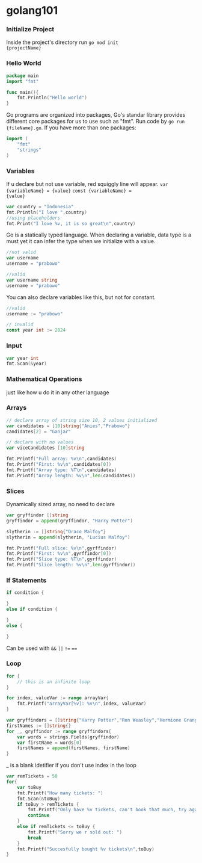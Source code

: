 # golang101
 
### Initialize Project
Inside the project's directory run <code>go mod init {projectName}</code>

### Hello World
```go
package main
import "fmt"

func main(){
    fmt.Println("Hello world")
}
```
Go programs are organized into packages, Go's standar library provides different core packages for us to use such as "fmt". Run code by <code>go run {fileName}.go</code>. If you have more than one packages: 
```go
import (
    "fmt"
    "strings"
)
```

### Variables
If u declare but not use variable, red squiggly line will appear.
<code>var {variableName} = {value}</code>
<code>const {variableName} = {value}</code>
```go
var country = "Indonesia"
fmt.Println("I love ",country)
//using placeholders
fmt.Print("I love %v, it is so great\n",country)
```

Go is a statically typed language. When declaring a variable, data type is a must yet it can infer the type when we initialize with a value.
```go
//not valid
var username
username = "prabowo"

//valid
var username string
username = "prabowo"
```
You can also declare variables like this, but not for constant.
```go
//valid
username := "prabowo"

// invalid
const year int := 2024
```

### Input
```go
var year int
fmt.Scan(&year)
```

### Mathematical Operations
just like how u do it in any other language

### Arrays
```go
// declare array of string size 10, 2 values initialized
var candidates = [10]string{"Anies","Prabowo"}
candidates[2] = "Ganjar"

// declare with no values
var viceCandidates [10]string
```

```go
fmt.Printf("Full array: %v\n",candidates)
fmt.Printf("First: %v\n",candidates[0])
fmt.Printf("Array type: %T\n",candidates)
fmt.Printf("Array length: %v\n",len(candidates))
```

### Slices
Dynamically sized array, no need to declare
```go
var gryffindor []string
gryffindor = append(gryffindor, "Harry Potter")

slytherin := []string{"Draco Malfoy"}
slytherin = append(slytherin, "Lucius Malfoy")
```

```go
fmt.Printf("Full slice: %v\n",gyrffindor)
fmt.Printf("First: %v\n",gyrffindor[0])
fmt.Printf("Slice type: %T\n",gyrffindor)
fmt.Printf("Slice length: %v\n",len(gyrffindor))
```

### If Statements
```go
if condition {

}
else if condition {

}
else {

}
```
Can be used with <code>&&</code> <code>||</code> <code>!=</code> <code>==</code>

### Loop
```go
for {
    // this is an infinite loop
}
```
```go
for index, valueVar := range arrayVar{
    fmt.Printf("arrayVar[%v]: %v\n",index, valueVar)
}
```
```go
var gryffindors = []string{"Harry Potter","Ron Weasley","Hermione Granger"}
firstNames := []string{}
for _, gryffindor := range gryffindors{
    var words = strings.Fields(gryffindor)
    var firstName = words[0]
    firstNames = append(firstNames, firstName)
}
```
_ is a blank idetifier if you don't use index in the loop

```go
var remTickets = 50
for{
    var toBuy
    fmt.Printf("How many tickets: ")
    fmt.Scan(&toBuy)
    if toBuy > remTickets {
        fmt.Printf("Only have %v tickets, can't book that much, try again\n",remTickets)
        continue
    }
    else if remTickets <= toBuy {
        fmt.Printf("Sorry we r sold out: ")
        break
    }
    fmt.Printf("Succesfully bought %v tickets\n",toBuy)
}
```

```go

```

```go

```